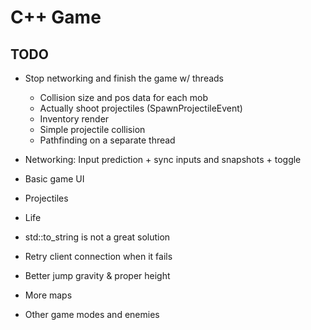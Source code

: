 # C++ Game

## TODO

* Stop networking and finish the game w/ threads
	* Collision size and pos data for each mob
	* Actually shoot projectiles (SpawnProjectileEvent)
	* Inventory render
	* Simple projectile collision
	* Pathfinding on a separate thread

* Networking: Input prediction + sync inputs and snapshots + toggle

* Basic game UI

* Projectiles

* Life


* std::to_string is not a great solution

* Retry client connection when it fails

* Better jump gravity & proper height

* More maps

* Other game modes and enemies